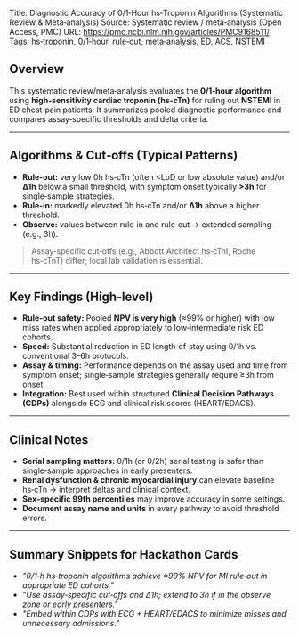 Title: Diagnostic Accuracy of 0/1‑Hour hs‑Troponin Algorithms (Systematic Review & Meta‑analysis)
Source: Systematic review / meta‑analysis (Open Access, PMC)
URL: https://pmc.ncbi.nlm.nih.gov/articles/PMC9168511/
Tags: hs‑troponin, 0/1‑hour, rule‑out, meta‑analysis, ED, ACS, NSTEMI

## Overview
This systematic review/meta‑analysis evaluates the **0/1‑hour algorithm** using **high‑sensitivity cardiac troponin (hs‑cTn)** for ruling out **NSTEMI** in ED chest‑pain patients. It summarizes pooled diagnostic performance and compares assay‑specific thresholds and delta criteria.

---
## Algorithms & Cut‑offs (Typical Patterns)
- **Rule‑out:** very low 0h hs‑cTn (often <LoD or low absolute value) and/or **Δ1h** below a small threshold, with symptom onset typically **>3h** for single‑sample strategies.
- **Rule‑in:** markedly elevated 0h hs‑cTn and/or **Δ1h** above a higher threshold.
- **Observe:** values between rule‑in and rule‑out → extended sampling (e.g., 3h).

> Assay‑specific cut‑offs (e.g., Abbott Architect hs‑cTnI, Roche hs‑cTnT) differ; local lab validation is essential.

---
## Key Findings (High‑level)
- **Rule‑out safety:** Pooled **NPV is very high** (≈99% or higher) with low miss rates when applied appropriately to low‑intermediate risk ED cohorts.
- **Speed:** Substantial reduction in ED length‑of‑stay using 0/1h vs. conventional 3–6h protocols.
- **Assay & timing:** Performance depends on the assay used and time from symptom onset; single‑sample strategies generally require ≥3h from onset.
- **Integration:** Best used within structured **Clinical Decision Pathways (CDPs)** alongside ECG and clinical risk scores (HEART/EDACS).

---
## Clinical Notes
- **Serial sampling matters:** 0/1h (or 0/2h) serial testing is safer than single‑sample approaches in early presenters.
- **Renal dysfunction & chronic myocardial injury** can elevate baseline hs‑cTn → interpret deltas and clinical context.
- **Sex‑specific 99th percentiles** may improve accuracy in some settings.
- **Document assay name and units** in every pathway to avoid threshold errors.

---
## Summary Snippets for Hackathon Cards
- *"0/1‑h hs‑troponin algorithms achieve ≈99% NPV for MI rule‑out in appropriate ED cohorts."*
- *"Use assay‑specific cut‑offs and Δ1h; extend to 3h if in the observe zone or early presenters."*
- *"Embed within CDPs with ECG + HEART/EDACS to minimize misses and unnecessary admissions."*
